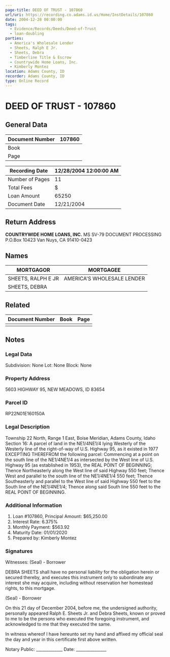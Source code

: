 ```yaml
---
page-title: DEED OF TRUST - 107860
url/uri: https://recording.co.adams.id.us/Home/InstDetails/107860
date: 2004-12-28 00:00:00
tags:
  - Evidence/Records/Deeds/Deed-of-Trust
  - loan-doubling
parties:
  - America's Wholesale Lender
  - Sheets, Ralph E Jr.
  - Sheets, Debra
  - Timberline Title & Escrow
  - Countrywide Home Loans, Inc.
  - Kimberly Montez
location: Adams County, ID
recorder: Adams County, ID
type: Online Record
---
```


# DEED OF TRUST - 107860

## General Data

| Document Number | 107860 |
|-----------------|---------|
| Book            |         |
| Page            |         |

| Recording Date         | 12/28/2004 12:00:00 AM |
|------------------------|------------------------|
| Number of Pages        | 11                     |
| Total Fees             | $                      |
| Loan Amount            | 65250                  |
| Document Date          | 12/21/2004             |

## Return Address

**COUNTRYWIDE HOME LOANS, INC.**
MS SV-79 DOCUMENT PROCESSING
P.O.Box 10423
Van Nuys, CA 91410-0423

## Names

| MORTGAGOR          | MORTGAGEE                   |
|--------------------|-----------------------------|
| SHEETS, RALPH E JR | AMERICA'S WHOLESALE LENDER  |
| SHEETS, DEBRA      |                             |

## Related

| Document Number | Book | Page |
|-----------------|------|------|
|                 |      |      |

## Notes

### Legal Data

Subdivision: None
Lot: None
Block: None

### Property Address

5603 HIGHWAY 95, NEW MEADOWS, ID 83654

### Parcel ID

RP22N01E160150A

### Legal Description

Township 22 North, Range 1 East, Boise Meridian, Adams County, Idaho
Section 16: A parcel of land in the NE1/4NE1/4 lying Westerly of the Westerly line of the right-of-way of U.S. Highway 95, as it existed in 1977
EXCEPTING THEREFROM the following parcel:
Commencing at a point on the south line of the NE1/4NE1/4 as intersected by the West line of U.S. Highway 95 (as established in 1953), the REAL POINT OF BEGINNING;
Thence Northeasterly along the West line of said Highway 550 feet;
Thence West and parallel to the south line of the NE1/4NE1/4 550 feet;
Thence Southeasterly and parallel to the West line of said Highway 550 feet to the South line of the NE1/4NE1/4;
Thence along said South line 550 feet to the REAL POINT OF BEGINNING.

### Additional Information

1. Loan #107860, Principal Amount: $65,250.00
2. Interest Rate: 6.375%
3. Monthly Payment: $563.92
4. Maturity Date: 01/01/2020
5. Prepared by: Kimberly Montez

### Signatures

Witnesses:
(Seal) - Borrower

DEBRA SHEETS shall have no personal liability for the obligation herein or secured thereby, and executes this instrument only to subordinate any interest she may acquire, including without reservation her homestead rights, to this mortgage.

(Seal) - Borrower

On this 21 day of December 2004, before me, the undersigned authority, personally appeared Ralph E. Sheets Jr. and Debra Sheets, known or proved to me to be the persons who executed the foregoing instrument, and acknowledged to me that they executed the same.

In witness whereof I have hereunto set my hand and affixed my official seal the day and year in this certificate first above written.

Notary Public: _____________
Date: _______________
